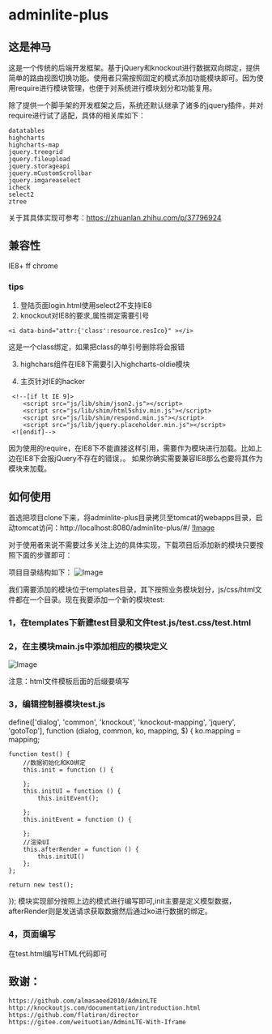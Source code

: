 # adminlite-plus
## 这是神马
这是一个传统的后端开发框架。基于jQuery和knockout进行数据双向绑定，提供简单的路由视图切换功能。使用者只需按照固定的模式添加功能模块即可。因为使用require进行模块管理，也便于对系统进行模块划分和功能复用。

除了提供一个脚手架的开发框架之后，系统还默认继承了诸多的jquery插件，并对require进行试了适配，具体的相关库如下：
```
datatables
highcharts
highcharts-map
jquery.treegrid
jquery.fileupload
jquery.storageapi
jquery.mCustomScrollbar
jquery.imgareaselect
icheck
select2
ztree
```
关于其具体实现可参考：https://zhuanlan.zhihu.com/p/37796924
## 兼容性
IE8+ ff chrome
### tips
1. 登陆页面login.html使用select2不支持IE8
2. knockout对IE8的要求,属性绑定需要引号
```
<i data-bind="attr:{'class':resource.resIco}" ></i>
```
这是一个class绑定，如果把class的单引号删除将会报错

3. highchars组件在IE8下需要引入highcharts-oldie模块

4. 主页针对IE的hacker
```
 <!--[if lt IE 9]>
    <script src="js/lib/shim/json2.js"></script>
    <script src="js/lib/shim/html5shiv.min.js"></script>
    <script src="js/lib/shim/respond.min.js"></script>
    <script src="js/lib/jquery.placeholder.min.js"></script>
 <![endif]-->
```
因为使用的require，在IE8下不能直接这样引用，需要作为模块进行加载。比如上边在IE8下会报jQuery不存在的错误，。
如果你确实需要兼容IE8那么也要将其作为模块来加载。

## 如何使用

首选把项目clone下来，将adminlite-plus目录拷贝至tomcat的webapps目录，启动tomcat访问：http://localhost:8080/adminlite-plus/#/
[!Image](https://pic4.zhimg.com/80/v2-0740131e34c2fc4672c0e93def786366_hd.jpg)

对于使用者来说不需要过多关注上边的具体实现，下载项目后添加新的模块只要按照下面的步骤即可：

项目目录结构如下：
![Image](https://pic3.zhimg.com/80/v2-22e0099d826644d6dcf846249c18a8e7_hd.jpg)

我们需要添加的模块位于templates目录，其下按照业务模块划分，js/css/html文件都在一个目录。现在我要添加一个新的模块test:

### 1，在templates下新建test目录和文件test.js/test.css/test.html

### 2，在主模块main.js中添加相应的模块定义
![Image](https://pic4.zhimg.com/80/v2-bcf6f5ec0c11b2d8d83067ab19a4f136_hd.jpg)

注意：html文件模板后面的后缀要填写

### 3，编辑控制器模块test.js

define(['dialog', 'common', 'knockout', 'knockout-mapping', 'jquery', 'gotoTop'], function (dialog, common, ko, mapping, $) {
    ko.mapping = mapping;

    function test() {
        //数据初始化和KO绑定
        this.init = function () {

        };
        this.initUI = function () {
            this.initEvent();

        };
        this.initEvent = function () {

        };
        //渲染UI
        this.afterRender = function () {
            this.initUI()
        };
    };

    return new test();
});
模块实现部分按照上边的模式进行编写即可,init主要是定义模型数据，afterRender则是发送请求获取数据然后通过ko进行数据的绑定。

### 4，页面编写

在test.html编写HTML代码即可

## 致谢：
```
https://github.com/almasaeed2010/AdminLTE
http://knockoutjs.com/documentation/introduction.html
https://github.com/flatiron/director
https://gitee.com/weituotian/AdminLTE-With-Iframe
```
